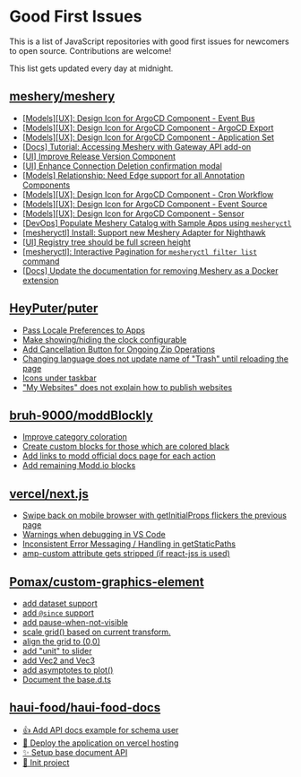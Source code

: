 # Good First Issues

This is a list of JavaScript repositories with good first issues for newcomers to open source. Contributions are welcome!

This list gets updated every day at midnight.

## [meshery/meshery](https://github.com/meshery/meshery)

- [[Models][UX]: Design Icon for ArgoCD Component - Event Bus](https://github.com/meshery/meshery/issues/10297)
- [[Models][UX]: Design Icon for ArgoCD Component - ArgoCD Export](https://github.com/meshery/meshery/issues/10294)
- [[Models][UX]: Design Icon for ArgoCD Component - Application Set](https://github.com/meshery/meshery/issues/10292)
- [[Docs] Tutorial: Accessing Meshery with Gateway API add-on](https://github.com/meshery/meshery/issues/10333)
- [[UI] Improve Release Version Component](https://github.com/meshery/meshery/issues/9569)
- [[UI] Enhance Connection Deletion confirmation modal](https://github.com/meshery/meshery/issues/10558)
- [[Models] Relationship: Need Edge support for all Annotation Components](https://github.com/meshery/meshery/issues/10278)
- [[Models][UX]: Design Icon for ArgoCD Component - Cron Workflow](https://github.com/meshery/meshery/issues/10296)
- [[Models][UX]: Design Icon for ArgoCD Component - Event Source](https://github.com/meshery/meshery/issues/10298)
- [[Models][UX]: Design Icon for ArgoCD Component - Sensor](https://github.com/meshery/meshery/issues/10300)
- [[DevOps] Populate Meshery Catalog with Sample Apps using `mesheryctl`](https://github.com/meshery/meshery/issues/10458)
- [[mesheryctl] Install: Support new Meshery Adapter for Nighthawk](https://github.com/meshery/meshery/issues/10371)
- [[UI] Registry tree should be full screen height](https://github.com/meshery/meshery/issues/9595)
- [[mesheryctl]: Interactive Pagination for `mesheryctl filter list` command](https://github.com/meshery/meshery/issues/10366)
- [[Docs] Update the documentation for removing Meshery as a Docker extension](https://github.com/meshery/meshery/issues/9901)

## [HeyPuter/puter](https://github.com/HeyPuter/puter)

- [Pass Locale Preferences to Apps](https://github.com/HeyPuter/puter/issues/135)
- [Make showing/hiding the clock configurable](https://github.com/HeyPuter/puter/issues/159)
- [Add Cancellation Button for Ongoing Zip Operations](https://github.com/HeyPuter/puter/issues/116)
- [Changing language does not update name of "Trash" until reloading the page](https://github.com/HeyPuter/puter/issues/148)
- [Icons under taskbar](https://github.com/HeyPuter/puter/issues/114)
- ["My Websites" does not explain how to publish websites](https://github.com/HeyPuter/puter/issues/153)

## [bruh-9000/moddBlockly](https://github.com/bruh-9000/moddBlockly)

- [Improve category coloration](https://github.com/bruh-9000/moddBlockly/issues/33)
- [Create custom blocks for those which are colored black](https://github.com/bruh-9000/moddBlockly/issues/30)
- [Add links to modd official docs page for each action](https://github.com/bruh-9000/moddBlockly/issues/15)
- [Add remaining Modd.io blocks](https://github.com/bruh-9000/moddBlockly/issues/2)

## [vercel/next.js](https://github.com/vercel/next.js)

- [Swipe back on mobile browser with getInitialProps flickers the previous page](https://github.com/vercel/next.js/issues/10465)
- [Warnings when debugging in VS Code](https://github.com/vercel/next.js/issues/24349)
- [Inconsistent Error Messaging / Handling in getStaticPaths](https://github.com/vercel/next.js/issues/41281)
- [amp-custom attribute gets stripped (if react-jss is used)](https://github.com/vercel/next.js/issues/12243)

## [Pomax/custom-graphics-element](https://github.com/Pomax/custom-graphics-element)

- [add dataset support](https://github.com/Pomax/custom-graphics-element/issues/11)
- [add `@since` support](https://github.com/Pomax/custom-graphics-element/issues/83)
- [add pause-when-not-visible](https://github.com/Pomax/custom-graphics-element/issues/4)
- [scale grid() based on current transform.](https://github.com/Pomax/custom-graphics-element/issues/28)
- [align the grid to (0,0)](https://github.com/Pomax/custom-graphics-element/issues/26)
- [add "unit" to slider](https://github.com/Pomax/custom-graphics-element/issues/30)
- [add Vec2 and Vec3](https://github.com/Pomax/custom-graphics-element/issues/58)
- [add asymptotes to plot()](https://github.com/Pomax/custom-graphics-element/issues/63)
- [Document the base.d.ts](https://github.com/Pomax/custom-graphics-element/issues/67)

## [haui-food/haui-food-docs](https://github.com/haui-food/haui-food-docs)

- [👍 Add API docs example for schema user](https://github.com/haui-food/haui-food-docs/issues/4)
- [🚀 Deploy the application on vercel hosting](https://github.com/haui-food/haui-food-docs/issues/3)
- [✨ Setup base document API](https://github.com/haui-food/haui-food-docs/issues/2)
- [🎉 Init project](https://github.com/haui-food/haui-food-docs/issues/1)

